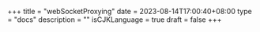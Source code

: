 +++
title = "webSocketProxying"
date = 2023-08-14T17:00:40+08:00
type = "docs"
description = ""
isCJKLanguage = true
draft = false
+++